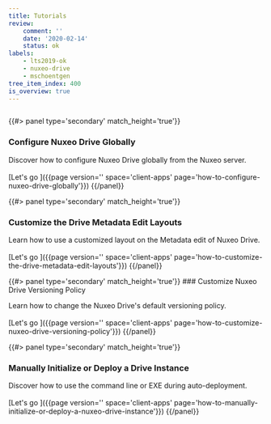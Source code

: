 ```yaml
---
title: Tutorials
review:
    comment: ''
    date: '2020-02-14'
    status: ok
labels:
    - lts2019-ok
    - nuxeo-drive
    - mschoentgen
tree_item_index: 400
is_overview: true
---
```

<div class="row" data-equalizer data-equalize-on="medium">
<div class="column medium-6">

{{#> panel type='secondary' match_height='true'}}
### Configure Nuxeo Drive Globally  

Discover how to configure Nuxeo Drive globally from the Nuxeo server.</br>
</br>
[Let's go&nbsp;<i class="fa fa-long-arrow-right" aria-hidden="true"></i>]({{page version='' space='client-apps' page='how-to-configure-nuxeo-drive-globally'}})
{{/panel}}

{{#> panel type='secondary' match_height='true'}}
### Customize the Drive Metadata Edit Layouts  

Learn how to use a customized layout on the Metadata edit of Nuxeo Drive.</br>
</br>
[Let's go&nbsp;<i class="fa fa-long-arrow-right" aria-hidden="true"></i>]({{page version='' space='client-apps' page='how-to-customize-the-drive-metadata-edit-layouts'}})
{{/panel}}
</div>

<div class="column medium-6">
{{#> panel type='secondary' match_height='true'}}
### Customize Nuxeo Drive Versioning Policy  

Learn how to change the Nuxeo Drive's default versioning policy.</br>
</br>
[Let's go&nbsp;<i class="fa fa-long-arrow-right" aria-hidden="true"></i>]({{page version='' space='client-apps' page='how-to-customize-nuxeo-drive-versioning-policy'}})
{{/panel}}

{{#> panel type='secondary' match_height='true'}}
### Manually Initialize or Deploy a Drive Instance

Discover how to use the command line or EXE during auto-deployment.</br>
</br>
[Let's go&nbsp;<i class="fa fa-long-arrow-right" aria-hidden="true"></i>]({{page version='' space='client-apps' page='how-to-manually-initialize-or-deploy-a-nuxeo-drive-instance'}})
{{/panel}}
</div>
</div>
